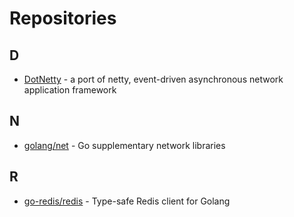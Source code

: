 # Repositories

## D

- [DotNetty](https://github.com/Azure/DotNetty) - a port of netty, event-driven asynchronous network application framework

## N

- [golang/net](https://github.com/golang/net) - Go supplementary network libraries

## R

- [go-redis/redis](https://github.com/go-redis/redis) - Type-safe Redis client for Golang
